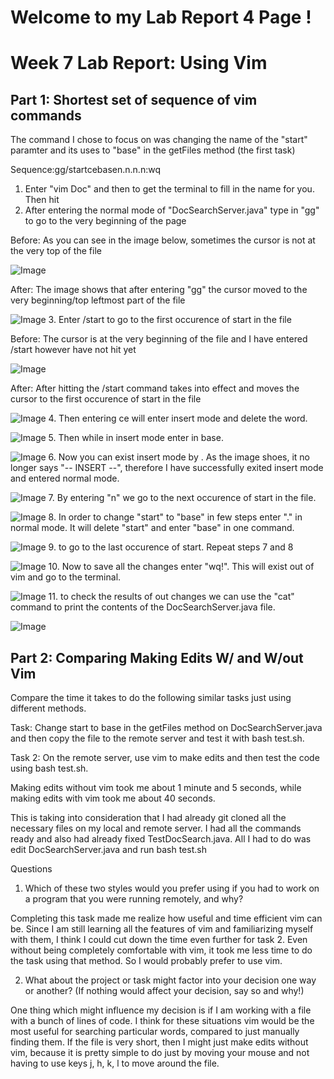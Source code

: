 # **Welcome to my Lab Report 4 Page !**
# Week 7 Lab Report: Using Vim  

## Part 1: Shortest set of sequence of vim commands

The command I chose to focus on was changing the name of the "start" paramter and its uses to "base" in the getFiles method (the first task)

Sequence:gg/start<Enter>cebase<Escape>n.n.n.n:wq

1. Enter "vim Doc" and then <Tab> to get the terminal to fill in the name for you. Then hit <Enter>
2. After entering the normal mode of "DocSearchServer.java" type in "gg" to go to the very beginning of the page  

Before: As you can see in the image below, sometimes the cursor is not at the very top of the file 

![Image](Lab_Report_4_Photos/gg_before.png)

After: The image shows that after entering "gg" the cursor moved to the very beginning/top leftmost part of the file

![Image](Lab_Report_4_Photos/gg_after.png)
3. Enter /start to go to the first occurence of start in the file

Before: The cursor is at the very beginning of the file and I have entered /start however have not hit <Enter> yet

![Image](Lab_Report_4_Photos/start_before.png)

After: After hitting <Enter> the /start command takes into effect and moves the cursor to the first occurence of start in the file

![Image](Lab_Report_4_Photos/start_after.png)
4. Then entering ce will enter insert mode and delete the word. 

![Image](Lab_Report_4_Photos/ce_command.png)
5. Then while in insert mode enter in base. 

![Image](Lab_Report_4_Photos/enter_base_command.png)
6. Now you can exist insert mode by <Esc>. As the image shoes, it no longer says "-- INSERT --", therefore I have successfully exited insert mode and entered normal mode.

![Image](Lab_Report_4_Photos/Exit_insertMode.png)
7. By entering "n" we go to the next occurence of start in the file. 

![Image](Lab_Report_4_Photos/Enter_n.png)
8. In order to change "start" to "base" in few steps enter "." in normal mode. It will delete "start" and enter "base" in one command. 

![Image](Lab_Report_4_Photos/Enter_".".png)
9. to go to the last occurence of start. Repeat steps 7 and 8

![Image](Lab_Report_4_Photos/nextOccurence.png)
10. Now to save all the changes enter "wq!". This will exist out of vim and go to the terminal. 

![Image](Lab_Report_4_Photos/save_Using_wq!.png)
11. to check the results of out changes we can use the "cat" command to print the contents of the DocSearchServer.java file. 

![Image](Lab_Report_4_Photos/printResult.png)

## Part 2: Comparing Making Edits W/ and W/out Vim

Compare the time it takes to do the following similar tasks just using different methods. 

Task: Change start to base in the getFiles method on DocSearchServer.java and then copy the file to the remote server and test it with bash test.sh.

Task 2: On the remote server, use vim to make edits and then test the code using bash test.sh. 

Making edits without vim took me about 1 minute and 5 seconds, while making edits with vim took me about 40 seconds. 

This is taking into consideration that I had already git cloned all the necessary files on my local and remote server. I had all the commands ready and also had already fixed TestDocSearch.java. All I had to do was edit DocSearchServer.java and run bash test.sh 

Questions 

1. Which of these two styles would you prefer using if you had to work on a program that you were running remotely, and why? 

Completing this task made me realize how useful and time efficient vim can be. Since I am still learning all the features of vim and familiarizing myself with them, I think I could cut down the time even further for task 2. Even without being completely comfortable with vim, it took me less time to do the task using that method. So I would probably prefer to use vim. 

2. What about the project or task might factor into your decision one way or another? (If nothing would affect your decision, say so and why!)

One thing which might influence my decision is if I am working with a file with a bunch of lines of code. I think for these situations vim would be the most useful for searching particular words, compared to just manually finding them. If the file is very short, then I might just make edits without vim, because it is pretty simple to do just by moving your mouse and not having to use keys j, h, k, l to move around the file. 




